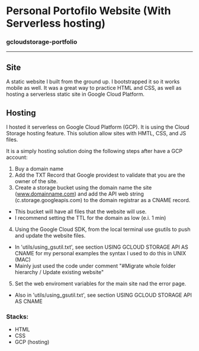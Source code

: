 # Personal Portofilo Website (With Serverless hosting)

### gcloudstorage-portfolio
-----
## Site
A static website I built from the ground up. I bootstrapped it so it works mobile as well. 
It was a great way to practice HTML and CSS, as well as hosting a serverless static site in Google Cloud Platform. 

## Hosting
I hosted it serverless on Google Cloud Platform (GCP). It is using the Cloud Storage hosting feature.
This solution allow sites with HMTL, CSS, and JS files.

It is a simply hosting solution doing the following steps after have a GCP account:
1) Buy a domain name
2) Add the TXT Record that Google providest to validate that you are the owner of the site.
3) Create a storage bucket using the domain name the site (www.domainname.com) and add the API web string (c.storage.googleapis.com) to the domain registrar as a CNAME record.
  - This bucket will have all files that the website will use.
  - I recommend setting the TTL for the domain as low (e.i. 1 min)
4) Using the Google Cloud SDK, from the local terminal use gsutils to push and update the website files. 
  - In 'utils/using_gsutil.txt', see section USING GCLOUD STORAGE API AS CNAME for my personal examples the syntax I used to do this in UNIX (MAC)
  - Mainly just used the code under comment "#Migrate whole folder hierarchy / Update existing website"
5) Set the web enviroment variables for the main site nad the error page.
  - Also in 'utils/using_gsutil.txt', see section USING GCLOUD STORAGE API AS CNAME

### Stacks:
- HTML
- CSS
- GCP (hosting)
